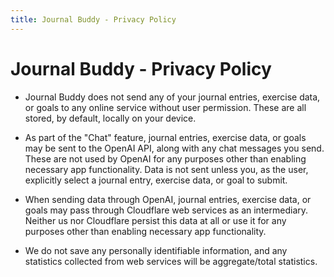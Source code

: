 ```yaml
---
title: Journal Buddy - Privacy Policy
---
```

# Journal Buddy - Privacy Policy

- Journal Buddy does not send any of your journal entries, exercise data, or goals to any online service without user permission. These are all stored, by default, locally on your device.

- As part of the "Chat" feature, journal entries, exercise data, or goals may be sent to the OpenAI API, along with any chat messages you send. These are not used by OpenAI for any purposes other than enabling necessary app functionality. Data is not sent unless you, as the user, explicitly select a journal entry, exercise data, or goal to submit.

- When sending data through OpenAI, journal entries, exercise data, or goals may pass through Cloudflare web services as an intermediary. Neither us nor Cloudflare persist this data at all or use it for any purposes other than enabling necessary app functionality.

- We do not save any personally identifiable information, and any statistics collected from web services will be aggregate/total statistics.
